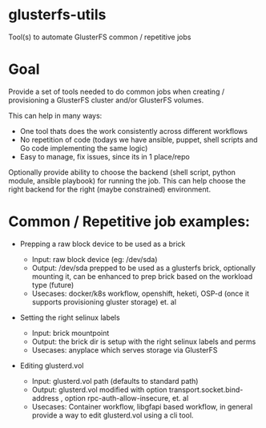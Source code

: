 # glusterfs-utils
Tool(s) to automate GlusterFS common / repetitive jobs

# Goal

Provide a set of tools needed to do common jobs when creating / provisioning a GlusterFS cluster and/or GlusterFS volumes.

This can help in many ways:
  * One tool thats does the work consistently across different workflows
  * No repetition of code (todays we have ansible, puppet, shell scripts and Go code implementing the same logic)
  * Easy to manage, fix issues, since its in 1 place/repo

Optionally provide ability to choose the backend (shell script, python module, ansible playbook) for running the job.
This can help choose the right backend for the right (maybe constrained) environment.


# Common / Repetitive job examples:
  * Prepping a raw block device to be used as a brick
    * Input: raw block device (eg: /dev/sda)
    * Output: /dev/sda prepped to be used as a glusterfs brick, optionally mounting it, can be enhanced to prep brick based on the workload type (future)
    * Usecases: docker/k8s workflow, openshift, heketi, OSP-d (once it supports provisioning gluster storage) et. al

  * Setting the right selinux labels
    * Input: brick mountpoint
    * Output: the brick dir is setup with the right selinux labels and perms
    * Usecases: anyplace which serves storage via GlusterFS

  * Editing glusterd.vol
    * Input: glusterd.vol path (defaults to standard path)
    * Output: glusterd.vol modified with option transport.socket.bind-address , option rpc-auth-allow-insecure, et. al
    * Usecases: Container workflow, libgfapi based workflow, in general provide a way to edit glusterd.vol using a cli tool.
